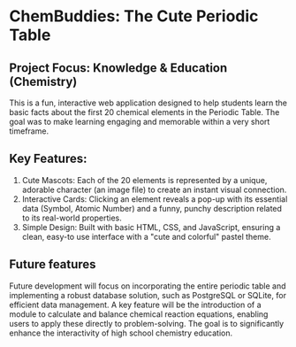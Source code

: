 # ChemBuddies: The Cute Periodic Table

## Project Focus: Knowledge & Education (Chemistry) 

This is a fun, interactive web application designed to help students learn the basic facts about 
the first 20 chemical elements in the Periodic Table. 
The goal was to make learning engaging and memorable within a very short timeframe. 

## Key Features: 
1. Cute Mascots: Each of the 20 elements is represented by a unique, adorable character 
(an image file) to create an instant visual connection. 
2. Interactive Cards: Clicking an element reveals a pop-up with its essential data (Symbol, 
Atomic Number) and a funny, punchy description related to its real-world properties. 
3. Simple Design: Built with basic HTML, CSS, and JavaScript, ensuring a clean, easy-to
use interface with a "cute and colorful" pastel theme.

## Future features
Future development will focus on incorporating the entire periodic table and implementing a robust database solution, such as PostgreSQL or SQLite, for efficient data management. A key feature will be the introduction of a module to calculate and balance chemical reaction equations, enabling users to apply these directly to problem-solving. The goal is to significantly enhance the interactivity of high school chemistry education.


